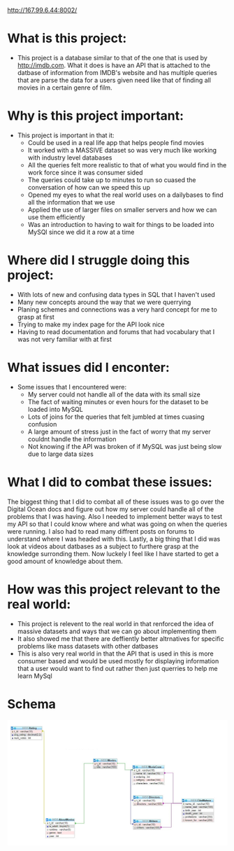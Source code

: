http://167.99.6.44:8002/

# What is this project:
  - This project is a database similar to that of the one that is used by http://imdb.com. What it does is have an API that is attached to the datbase of information from IMDB's website and has multiple queries that are parse the data for a users given need like that of finding all movies in a certain genre of film.

# Why is this project important:
  - This project is important in that it:
      - Could be used in a real life app that helps people find movies
      - It worked with a MASSIVE dataset so was very much like working with industry level databases
      - All the queries felt more realistic to that of what you would find in the work force since it was consumer sided
      - The queries could take up to minutes to run so cuased the conversation of how can we speed this up
      - Opened my eyes to what the real world uses on a dailybases to find all the information that we use
      - Applied the use of larger files on smaller servers and how we can use them efficiently
      - Was an introduction to having to wait for things to be loaded into MySQl since we did it a row at a time

# Where did I struggle doing this project:
  - With lots of new and confusing data types in SQL that I haven't used
  - Many new concepts around the way that we were querrying
  - Planing schemes and connections was a very hard concept for me to grasp at first 
  - Trying to make my index page for the API look nice
  - Having to read documentation and forums that had vocabulary that I was not very familiar with at first

# What issues did I enconter:
  - Some issues that I encountered were: 
    - My server could not handle all of the data with its small size
    - The fact of waiting minutes or even hours for the dataset to be loaded into MySQL
    - Lots of joins for the queries that felt jumbled at times cuasing confusion
    - A large amount of stress just in the fact of worry that my server couldnt handle the information
    - Not knowing if the API was broken of if MySQL was just being slow due to large data sizes

# What I did to combat these issues:
  The biggest thing that I did to combat all of these issues was to go over the Digital Ocean docs and figure out how my server could handle all of the problems that I was having. Also I needed to implement better ways to test my API so that I could know where and what was going on when the queries were running. I also had to read many diffrent posts on forums to understand where I was headed with this. Lastly, a big thing that I did was look at videos about datbases as a subject to furthere grasp at the knowledge surronding them. Now luckely I feel like I have started to get a good amount of knowledge about them.

# How was this project relevant to the real world:
  - This project is relevent to the real world in that renforced the idea of massive datasets and ways that we can go about implementing them 
  - It also showed me that there are deffiently better altrnatives for specific problems like mass datasets with other datbases
  - This is also very real world in that the API that is used in this is more consumer based and would be used mostly for displaying information that a user would want to find out rather then just querries to help me learn MySql


# Schema
<img src="../../Images/Schema.JPG" width="1200">
